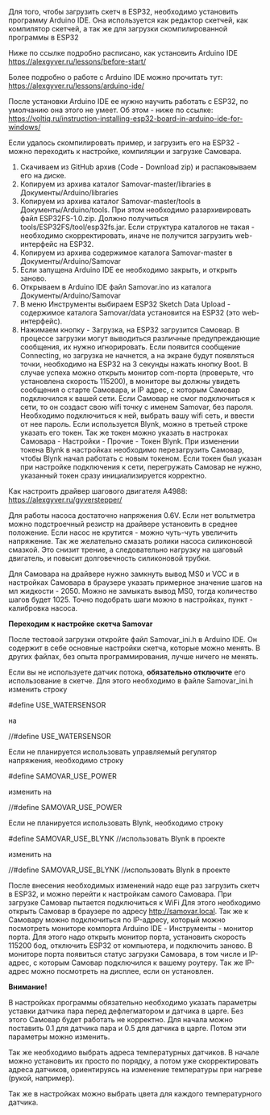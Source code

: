 Для того, чтобы загрузить скетч в ESP32, необходимо установить программу Arduino IDE. Она используется как редактор скетчей, как компилятор скетчей, а так же для загрузки скомпилированной программы в ESP32

Ниже по ссылке подробно расписано, как установить Arduino IDE
https://alexgyver.ru/lessons/before-start/

Более подробно о работе с Arduino IDE можно прочитать тут:
https://alexgyver.ru/lessons/arduino-ide/

После установки Arduino IDE ее нужно научить работать с ESP32, по умолчанию она этого не умеет. Об этом - ниже по ссылке:
https://voltiq.ru/instruction-installing-esp32-board-in-arduino-ide-for-windows/

Если удалось скомпилировать пример, и загрузить его на ESP32 - можно переходить к настройке, компиляции и загрузке Самовара.

1. Скачиваем из GitHub архив (Code - Download zip) и распаковываем его на диске.
2. Копируем из архива каталог Samovar-master/libraries в Документы/Arduino/libraries
3. Копируем из архива каталог Samovar-master/tools в Документы/Arduino/tools. При этом необходимо разархивировать файл ESP32FS-1.0.zip. Должно получиться tools/ESP32FS/tool/esp32fs.jar. Если структура каталогов не такая - необходимо скорректировать, иначе не получится загрузить web-интерфейс на ESP32.
4. Копируем из архива содержимое каталога Samovar-master в Документы/Arduino/Samovar
5. Если запущена Arduino IDE ее необходимо закрыть, и открыть заново.
6. Открываем в Arduino IDE файл Samovar.ino из каталога Документы/Arduino/Samovar
7. В меню Инструменты выбираем ESP32 Sketch Data Upload - содержимое каталога Samovar/data установится на ESP32 (это web-интерфейс).
8. Нажимаем кнопку - Загрузка, на ESP32 загрузится Самовар. В процессе загрузки могут выводиться различные предупреждающие сообщения, их нужно игнорировать. Если появится сообщение Connecting, но загрузка не начнется, а на экране будут появляться точки, необходимо на ESP32 на 3 секунды нажать кнопку Boot. В случае успеха можно открыть монитор com-порта (проверьте, что установлена скорость 115200), в мониторе вы должны увидеть сообщения о старте Самовара, и IP адрес, с которым Самовар подключился к вашей сети. Если Самовар не смог подключиться к сети, то он создаст свою wifi точку с именем Samovar, без пароля. Необходимо подключиться к ней, выбрать вашу wifi сеть, и ввести от нее пароль. Если используется Blynk, можно в третьей строке указать его токен. Так же токен можно указать в настроках Самовара - Настройки - Прочие - Токен Blynk. При изменении токена Blynk в настройках необходимо перезагрузить Самовар, чтобы Blynk начал работать с новым токеном. Если токен был указан при настройке подключения к сети, перегружать Самовар не нужно, указанный токен сразу инициализируется корректно.

Как настроить драйвер шагового двигателя A4988:
https://alexgyver.ru/gyverstepper/

Для работы насоса достаточно напряжения 0.6V. Если нет вольтметра можно подстроечный резистр на драйвере установить в среднее положение. Если насос не крутится - можно чуть-чуть увеличить напряжение. Так же желательно смазать ролики насоса силиконовой смазкой. Это снизит трение, а следовательно нагрузку на шаговый двигатель, и повысит долговечность силиконовой трубки.

Для Самовара на драйвере нужно замкнуть вывод MS0 и VCC и в настройках Самовара в браузере указать примерное значение шагов на мл жидкости - 2050. Можно не замыкать вывод MS0, тогда количество шагов будет 1025. Точно подобрать шаги можно в настройках, пункт - калибровка насоса.

**Переходим к настройке скетча Samovar**

После тестовой загрузки откройте файл Samovar_ini.h в Arduino IDE. Он содержит в себе основные настройки скетча, которые можно менять. В других файлах, без опыта программирования, лучше ничего не менять.

Если вы не используете датчик потока, **обязательно отключите** его использование в скетче. Для этого необходимо в файле Samovar_ini.h изменить строку

#define USE_WATERSENSOR

на

//#define USE_WATERSENSOR

Если не планируется использовать управляемый регулятор напряжения, необходимо строку

#define SAMOVAR_USE_POWER

изменить на

//#define SAMOVAR_USE_POWER

Если не планируется использовать Blynk, необходимо строку

#define SAMOVAR_USE_BLYNK                   //использовать Blynk в проекте

изменить на

//#define SAMOVAR_USE_BLYNK                   //использовать Blynk в проекте


После внесения необходимых изменений надо еще раз загрузить скетч в ESP32, и можно перейти к настройкам самого Самовара.
При загрузке Самовар пытается подключиться к WiFi 
Для этого необходимо открыть Самовар в браузере по адресу http://samovar.local.
Так же к Самовару можно подключиться по IP-адресу, который можно посмотреть мониторе компорта Arduino IDE - Инструменты - монитор порта. Для этого надо открыть монитор порта, установить скорость 115200 бод, отключить ESP32 от компьютера, и подключить заново. В мониторе порта появиться статус загрузки Самовара, в том числе и IP-адрес, с которым Самовар подключился к вашему роутеру. Так же IP-адрес можно посмотреть на дисплее, если он установлен.

**Внимание!**

В настройках программы обязательно необходимо указать параметры уставки датчика пара перед дефлегматором и датчика в царге. Без этого Самовар будет работать не корректно. Для начала можно поставить 0.1 для датчика пара и 0.5 для датчика в царге. Потом эти параметры можно изменить.

Так же необходимо выбрать адреcа температурных датчиков. В начале можно установить их просто по порядку, а потом уже скорректировать адреса датчиков, ориентируясь на изменение температуры при нагреве (рукой, например).

Так же в настройках можно выбрать цвета для каждого температурного датчика.

